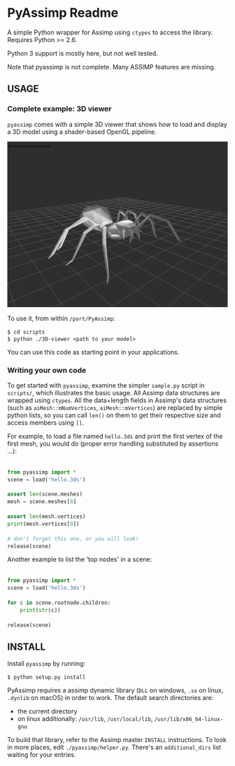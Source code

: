 PyAssimp Readme
===============

A simple Python wrapper for Assimp using `ctypes` to access the library.
Requires Python >= 2.6.

Python 3 support is mostly here, but not well tested.

Note that pyassimp is not complete. Many ASSIMP features are missing.

USAGE
-----

### Complete example: 3D viewer

`pyassimp` comes with a simple 3D viewer that shows how to load and display a 3D
model using a shader-based OpenGL pipeline.

![Screenshot](3d_viewer_screenshot.png)

To use it, from within `/port/PyAssimp`:

```console
$ cd scripts
$ python ./3D-viewer <path to your model>
```

You can use this code as starting point in your applications.

### Writing your own code

To get started with `pyassimp`, examine the simpler `sample.py` script in `scripts/`,
which illustrates the basic usage. All Assimp data structures are wrapped using
`ctypes`. All the data+length fields in Assimp's data structures (such as
`aiMesh::mNumVertices`, `aiMesh::mVertices`) are replaced by simple python
lists, so you can call `len()` on them to get their respective size and access
members using `[]`.

For example, to load a file named `hello.3ds` and print the first
vertex of the first mesh, you would do (proper error handling
substituted by assertions ...):

```python

from pyassimp import *
scene = load('hello.3ds')

assert len(scene.meshes)
mesh = scene.meshes[0]

assert len(mesh.vertices)
print(mesh.vertices[0])

# don't forget this one, or you will leak!
release(scene)

```

Another example to list the 'top nodes' in a
scene:

```python

from pyassimp import *
scene = load('hello.3ds')

for c in scene.rootnode.children:
    print(str(c))

release(scene)

```

INSTALL
-------

Install `pyassimp` by running:

```console
$ python setup.py install
```

PyAssimp requires a assimp dynamic library (`DLL` on windows,
`.so` on linux, `.dynlib` on macOS) in order to work. The default search directories are:
  - the current directory
  - on linux additionally: `/usr/lib`, `/usr/local/lib`,
    `/usr/lib/x86_64-linux-gnu`

To build that library, refer to the Assimp master `INSTALL`
instructions. To look in more places, edit `./pyassimp/helper.py`.
There's an `additional_dirs` list waiting for your entries.
